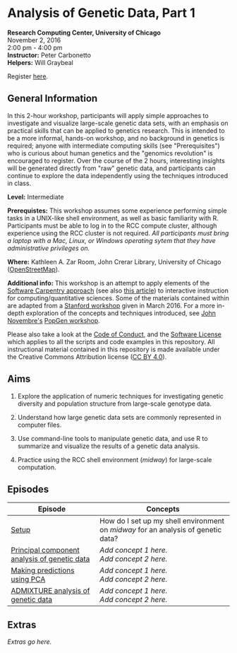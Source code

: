 # Analysis of Genetic Data, Part 1
**Research Computing Center, University of Chicago**<br>
November 2, 2016<br>
2:00 pm - 4:00 pm<br>
**Instructor:** Peter Carbonetto<br>
**Helpers:** Will Graybeal

Register [here](http://training.uchicago.edu/course_detail.cfm?course_id=171).

## General Information

In this 2-hour workshop, participants will apply simple approaches to
investigate and visualize large-scale genetic data sets, with an
emphasis on practical skills that can be applied to genetics
research. This is intended to be a more informal, hands-on workshop,
and no background in genetics is required; anyone with intermediate
computing skills (see "Prerequisites") who is curious about human
genetics and the "genomics revolution" is encouraged to register. Over
the course of the 2 hours, interesting insights will be generated
directly from "raw" genetic data, and participants can continue to
explore the data independently using the techniques introduced in
class.

**Level:** Intermediate

**Prerequistes:** This workshop assumes some experience performing
simple tasks in a UNIX-like shell environment, as well as basic
familiarity with R. Participants must be able to log in to the RCC
compute cluster, although experience using the RCC cluster is not
required. *All participants must bring a laptop with a Mac, Linux, or
Windows operating sytem that they have administrative privileges on.*

**Where:** Kathleen A. Zar Room, John Crerar Library, University of
  Chicago ([OpenStreetMap](https://www.openstreetmap.org/search?query=john%20crerar%20library#map=18/41.79053/-87.60282)).

**Additional info:** This workshop is an attempt to apply elements of
the
[Software Carpentry approach](http://software-carpentry.org/lessons)
(see also
[this article](http://dx.doi.org/10.12688/f1000research.3-62.v2)) to
interactive instruction for computing/quantitative sciences. Some of
the materials contained within are adapted from a
[Stanford workshop](https://github.com/Ancestry/cehg16-workshop) given
in March 2016. For a more in-depth exploration of the concepts and
techniques introduced, see [John Novembre's](http://jnpopgen.org)
[PopGen workshop](https://github.com/NovembreLab/HGDP_PopStruct_Exercise).

Please also take a look at the [Code of Conduct](conduct.md), and the
[Software License](LICENSE) which applies to all the scripts and code
examples in this repository. All instructional material contained in
this repository is made available under the Creative Commons
Attribution license
([CC BY 4.0](https://creativecommons.org/licenses/by/4.0)).

## Aims

1. Explore the application of numeric techniques for investigating
genetic diversity and population structure from large-scale genotype
data.

2. Understand how large genetic data sets are commonly represented in
computer files.

3. Use command-line tools to manipulate genetic data, and use R to
summarize and visualize the results of a genetic data analysis.

4. Practice using the RCC shell environment (*midway*) for large-scale
computation.

## Episodes

| Episode | Concepts |
| --- | --- |
| [Setup](episodes/01-setup.md) | How do I set up my shell environment on *midway* for an analysis of genetic data? |
| [Principal component analysis of genetic data](episodes/02-pca.md) | *Add concept 1 here.*<br>*Add concept 2 here.* |
| [Making predictions using PCA](episodes/03-pca-project.md) | *Add concept 1 here.*<br>*Add concept 2 here.* |
| [ADMIXTURE analysis of genetic data](episodes/04-admixture.md) | *Add concept 1 here.*<br>*Add concept 2 here.* |

## Extras

*Extras go here.*
